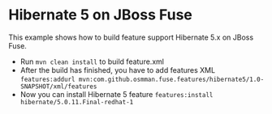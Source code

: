 # Hibernate 5 on JBoss Fuse

This example shows how to build feature support Hibernate 5.x on JBoss Fuse.  

- Run `mvn clean install` to build feature.xml
- After the build has finished, you have to add features XML
`features:addurl mvn:com.github.osmman.fuse.features/hibernate5/1.0-SNAPSHOT/xml/features`
- Now you can install Hibernate 5 feature
`features:install hibernate/5.0.11.Final-redhat-1`

